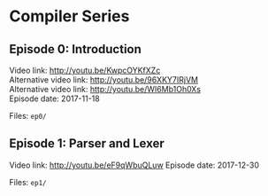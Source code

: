 # Compiler Series

## Episode 0: Introduction

Video link: http://youtu.be/KwpcOYKfXZc  
Alternative video link: http://youtu.be/96XKY7IRjVM  
Alternative video link: http://youtu.be/WI6Mb1Oh0Xs  
Episode date: 2017-11-18  

Files: `ep0/`

## Episode 1: Parser and Lexer

Video link: http://youtu.be/eF9qWbuQLuw
Episode date: 2017-12-30  

Files: `ep1/`

